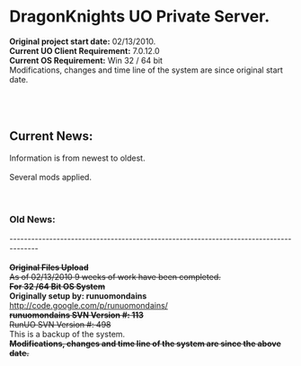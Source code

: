 # DragonKnights UO Private Server. #
**Original project start date:** 02/13/2010.<br>
<b>Current UO Client Requirement:</b> 7.0.12.0<br>
<b>Current OS Requirement:</b> Win 32 / 64 bit<br>
Modifications, changes and time line of the system are since original start date.<br>
<br>
<br>
<br>
<h2>Current News:</h2>
Information is from newest to oldest.<br>
<br>
Several mods applied.<br>
<br>
<br>
<h3>Old News:</h3>
--------------------------------------------------------------------------------------<br>
<br>
<del><b>Original Files Upload</b><br>
As of 02/13/2010 9 weeks of work have been completed.</del><br><b><del>For 32 /64 Bit OS System</del><br>
Originally setup by: runuomondains</b><br>
<a href='http://code.google.com/p/runuomondains/'>http://code.google.com/p/runuomondains/</a><br>
<del><b>runuomondains SVN Version #: 113</b><br>
RunUO SVN Version #: 498</del><br>
This is a backup of the system.<br><b><del>Modifications, changes and time line of the system are since the above date.</del><br></b>

